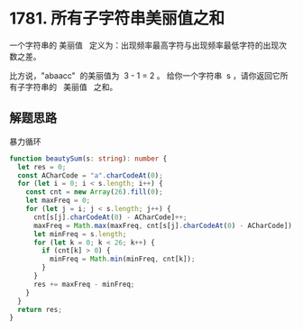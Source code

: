 # 1781. 所有子字符串美丽值之和

一个字符串的 美丽值   定义为：出现频率最高字符与出现频率最低字符的出现次数之差。

比方说，"abaacc"  的美丽值为  3 - 1 = 2 。
给你一个字符串  s ，请你返回它所有子字符串的   美丽值   之和。

## 解题思路

暴力循环

```typescript
function beautySum(s: string): number {
  let res = 0;
  const ACharCode = "a".charCodeAt(0);
  for (let i = 0; i < s.length; i++) {
    const cnt = new Array(26).fill(0);
    let maxFreq = 0;
    for (let j = i; j < s.length; j++) {
      cnt[s[j].charCodeAt(0) - ACharCode]++;
      maxFreq = Math.max(maxFreq, cnt[s[j].charCodeAt(0) - ACharCode]);
      let minFreq = s.length;
      for (let k = 0; k < 26; k++) {
        if (cnt[k] > 0) {
          minFreq = Math.min(minFreq, cnt[k]);
        }
      }
      res += maxFreq - minFreq;
    }
  }
  return res;
}
```
